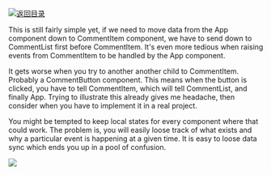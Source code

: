 [![返回目录](https://parg.co/US3)](https://parg.co/UGZ) 
 
This is still fairly simple yet, if we need to move data from the App component down to CommentItem component, we have to send down to CommentList first before CommentItem. It's even more tedious when raising events from CommentItem to be handled by the App component.

It gets worse when you try to another another child to CommentItem. Probably a CommentButton component. This means when the button is clicked, you have to tell CommentItem, which will tell CommentList, and finally App. Trying to illustrate this already gives me headache, then consider when you have to implement it in a real project.

You might be tempted to keep local states for every component where that could work. The problem is, you will easily loose track of what exists and why a particular event is happening at a given time. It is easy to loose data sync which ends you up in a pool of confusion.

![](https://cdn.scotch.io/10/1hbdfyVuQqKWpDYEMXi2_Screen%20Shot%202017-05-08%20at%205.28.21%20PM.png)